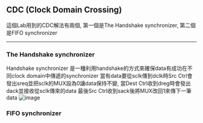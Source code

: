 ## CDC (Clock Domain Crossing)
這個Lab用到的CDC解法有兩個, 第一個是The Handshake synchronizer, 第二個是FIFO synchronizer

---

### The Handshake synchronizer
Handshake synchronizer 是一種利用handshake的方式來確保data有成功在不同clock domain中傳遞的synchronizer
當有data要從sclk傳到dclk時Src Ctrl會發出sreq並把sclk的MUX設為0讓data保持不變, 當Dest Ctrl收到dreg時會發出dack並接收從sclk傳來的data
最後Src Ctrl收到sack後將MUX改回1來傳下一筆data
![image](https://github.com/user-attachments/assets/c05ccf6b-c12a-4548-ab5f-031f354e1f3a)

### FIFO synchronizer
